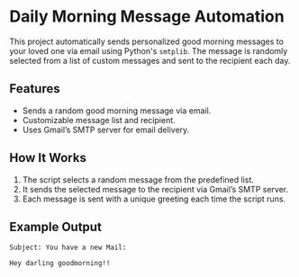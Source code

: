 # Daily Morning Message Automation

This project automatically sends personalized good morning messages to your loved one via email using Python's `smtplib`. The message is randomly selected from a list of custom messages and sent to the recipient each day.

## Features

- Sends a random good morning message via email.
- Customizable message list and recipient.
- Uses Gmail’s SMTP server for email delivery.

## How It Works

1. The script selects a random message from the predefined list.
2. It sends the selected message to the recipient via Gmail’s SMTP server.
3. Each message is sent with a unique greeting each time the script runs.

## Example Output

```text
Subject: You have a new Mail:

Hey darling goodmorning!!
